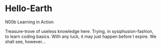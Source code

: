 # Hello-Earth
N00b Learning in Action


Treasure-trove of useless knowledge here.  Trying, in sysiphusion-fashion, to learn coding basics. With any luck, it may just happen before I expire. We shall see, however...
